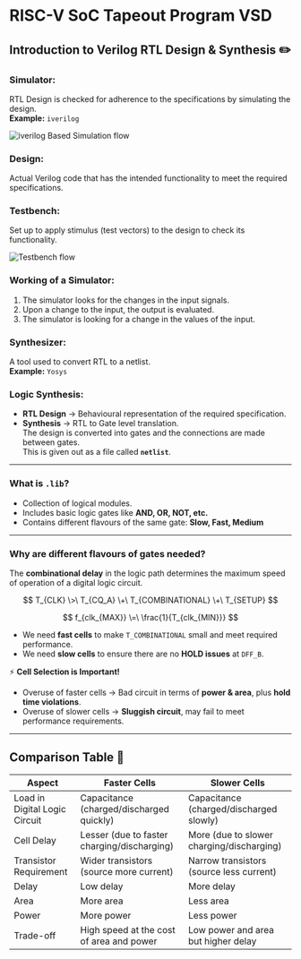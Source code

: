 # RISC-V SoC Tapeout Program VSD
## Introduction to Verilog RTL Design & Synthesis ✏️
### Simulator:
RTL Design is checked for adherence to the specifications by simulating the design.  
**Example:** `iverilog` <br>

![iverilog Based Simulation flow](https://github.com/user-attachments/assets/b5169cdb-20c0-4105-a0c9-c1daeee4ca0c)


### Design:
Actual Verilog code that has the intended functionality to meet the required specifications. 

### Testbench:
Set up to apply stimulus (test vectors) to the design to check its functionality. <br>

![Testbench flow](https://github.com/user-attachments/assets/2caed17b-2577-4d44-924b-c6b6a8011846)


### Working of a Simulator:
1. The simulator looks for the changes in the input signals.  
2. Upon a change to the input, the output is evaluated.  
3. The simulator is looking for a change in the values of the input.  



### Synthesizer:
A tool used to convert RTL to a netlist.  
**Example:** `Yosys`

### Logic Synthesis:
- **RTL Design** → Behavioural representation of the required specification.  
- **Synthesis** → RTL to Gate level translation.  
  The design is converted into gates and the connections are made between gates.  
  This is given out as a file called **`netlist`**.

---

###  What is `.lib`?
- Collection of logical modules.  
- Includes basic logic gates like **AND, OR, NOT, etc.**  
- Contains different flavours of the same gate: **Slow, Fast, Medium**  

---

### Why are different flavours of gates needed?
The **combinational delay** in the logic path determines the maximum speed of operation of a digital logic circuit.  

$$
T_{CLK} \>\ T_{CQ_A} \+\ T_{COMBINATIONAL} \+\ T_{SETUP}
$$

$$
f_{clk_{MAX}} \=\ \frac{1}{T_{clk_{MIN}}}
$$


- We need **fast cells** to make `T_COMBINATIONAL` small and meet required performance.  
- We need **slow cells** to ensure there are no **HOLD issues** at `DFF_B`.  

⚡ **Cell Selection is Important!**  
- Overuse of faster cells → Bad circuit in terms of **power & area**, plus **hold time violations**.  
- Overuse of slower cells → **Sluggish circuit**, may fail to meet performance requirements.  


---

## Comparison Table 📜

| **Aspect**                       | **Faster Cells**                              | **Slower Cells**                             |
|----------------------------------|-----------------------------------------------|----------------------------------------------|
| Load in Digital Logic Circuit    | Capacitance (charged/discharged quickly)       | Capacitance (charged/discharged slowly)       |
| Cell Delay                       | Lesser (due to faster charging/discharging)    | More (due to slower charging/discharging)     |
| Transistor Requirement           | Wider transistors (source more current)        | Narrow transistors (source less current)      |
| Delay                            | Low delay                                      | More delay                                    |
| Area                             | More area                                      | Less area                                     |
| Power                            | More power                                     | Less power                                    |
| Trade-off                        | High speed at the cost of area and power       | Low power and area but higher delay           |
